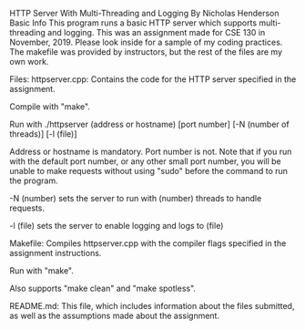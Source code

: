 HTTP Server With Multi-Threading and Logging
By Nicholas Henderson
Basic Info
This program runs a basic HTTP server which supports multi-threading and logging. This was an assignment made for CSE 130 in November, 2019. Please look inside for a sample of my coding practices. The makefile was provided by instructors, but the rest of the files are my own work.

Files:
httpserver.cpp: Contains the code for the HTTP server specified in the assignment.

Compile with "make".

Run with ./httpserver (address or hostname) [port number] [-N (number of threads)] [-l (file)]

Address or hostname is mandatory. Port number is not. Note that if you run with the default port number, or any other small port number, you will be unable to make requests without using "sudo" before the command to run the program.

-N (number) sets the server to run with (number) threads to handle requests.

-l (file) sets the server to enable logging and logs to (file)

Makefile: Compiles httpserver.cpp with the compiler flags specified in the assignment instructions.

Run with "make".

Also supports "make clean" and "make spotless".

README.md: This file, which includes information about the files submitted, as well as the assumptions made about the assignment.
